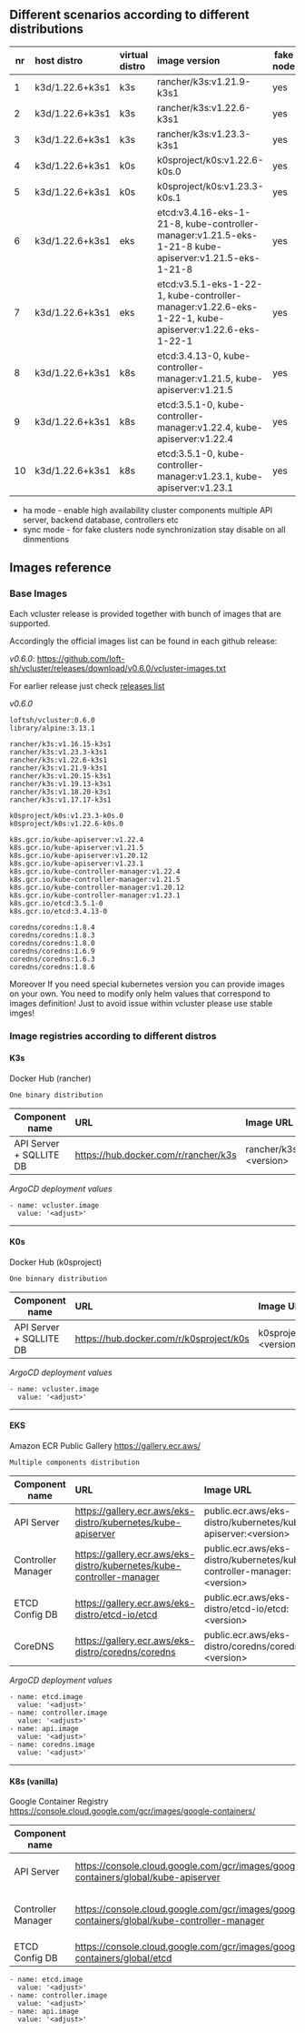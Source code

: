 ## Different scenarios according to different distributions

| nr | host distro | virtual distro | image version         | fake node | ha mode | synch mode   | manifests files |
|----|:----------------|:-----------|:----------------------|-----------|---------|--------------|-----------------|
| 1  | k3d/1.22.6+k3s1 | k3s | rancher/k3s:v1.21.9-k3s1     | yes       | no      | only objects | [k3s-v121](../scenarios/argo/fakeimages/k3s/vcluster-k3s-121.yaml)|
| 2  | k3d/1.22.6+k3s1 | k3s | rancher/k3s:v1.22.6-k3s1     | yes       | no      | only objects | [k3s-v122](../scenarios/argo/fakeimages/k3s/vcluster-k3s-122.yaml)|
| 3  | k3d/1.22.6+k3s1 | k3s | rancher/k3s:v1.23.3-k3s1     | yes       | no      | only objects | [k3s-v123](../scenarios/argo/fakeimages/k3s/vcluster-k3s-123.yaml)|
| 4  | k3d/1.22.6+k3s1 | k0s | k0sproject/k0s:v1.22.6-k0s.0 | yes       | no      | only objects | [k0s-v122](../scenarios/argo/fakeimages/k0s/vcluster-k0s-122.yaml)|
| 5  | k3d/1.22.6+k3s1 | k0s | k0sproject/k0s:v1.23.3-k0s.1 | yes       | no      | only objects | [k0s-v123](../scenarios/argo/fakeimages/k0s/vcluster-k0s-123.yaml)|
| 6  | k3d/1.22.6+k3s1 | eks | etcd:v3.4.16-eks-1-21-8, kube-controller-manager:v1.21.5-eks-1-21-8  kube-apiserver:v1.21.5-eks-1-21-8 | yes | yes | only objects | [eks-v121](../scenarios/argo/fakeimages/eks/vcluster-eks-121.yaml)|
| 7  | k3d/1.22.6+k3s1 | eks | etcd:v3.5.1-eks-1-22-1,  kube-controller-manager:v1.22.6-eks-1-22-1, kube-apiserver:v1.22.6-eks-1-22-1 | yes | yes | only objects | [eks-v122](../scenarios/argo/fakeimages/eks/vcluster-eks-122.yaml)|
| 8  | k3d/1.22.6+k3s1 | k8s | etcd:3.4.13-0, kube-controller-manager:v1.21.5, kube-apiserver:v1.21.5 | yes | yes | only objects | [k8s-v121](../scenarios/argo/fakeimages/k8s/vcluster-k8s-121.yaml)|
| 9  | k3d/1.22.6+k3s1 | k8s | etcd:3.5.1-0,  kube-controller-manager:v1.22.4, kube-apiserver:v1.22.4 | yes | yes | only objects | [k8s-v122](../scenarios/argo/fakeimages/k8s/vcluster-k8s-122.yaml)|
| 10 | k3d/1.22.6+k3s1 | k8s | etcd:3.5.1-0,  kube-controller-manager:v1.23.1, kube-apiserver:v1.23.1 | yes | yes | only objects | [k8s-v123](../scenarios/argo/fakeimages/k8s/vcluster-k8s-123.yaml)|

* ha mode   - enable high availability cluster components multiple API server, backend database, controllers etc
* sync mode - for fake clusters node synchronization stay disable on all dinmentions

## Images reference

### Base Images 
Each vcluster release is provided together with bunch of images that are supported.

Accordingly the official images list can be found in each github release:

*v0.6.0*: https://github.com/loft-sh/vcluster/releases/download/v0.6.0/vcluster-images.txt

For earlier release just check [releases list ](https://github.com/loft-sh/vcluster/releases)


*v0.6.0*
```
loftsh/vcluster:0.6.0
library/alpine:3.13.1

rancher/k3s:v1.16.15-k3s1
rancher/k3s:v1.23.3-k3s1
rancher/k3s:v1.22.6-k3s1
rancher/k3s:v1.21.9-k3s1
rancher/k3s:v1.20.15-k3s1
rancher/k3s:v1.19.13-k3s1
rancher/k3s:v1.18.20-k3s1
rancher/k3s:v1.17.17-k3s1

k0sproject/k0s:v1.23.3-k0s.0
k0sproject/k0s:v1.22.6-k0s.0

k8s.gcr.io/kube-apiserver:v1.22.4
k8s.gcr.io/kube-apiserver:v1.21.5
k8s.gcr.io/kube-apiserver:v1.20.12
k8s.gcr.io/kube-apiserver:v1.23.1
k8s.gcr.io/kube-controller-manager:v1.22.4
k8s.gcr.io/kube-controller-manager:v1.21.5
k8s.gcr.io/kube-controller-manager:v1.20.12
k8s.gcr.io/kube-controller-manager:v1.23.1
k8s.gcr.io/etcd:3.5.1-0
k8s.gcr.io/etcd:3.4.13-0

coredns/coredns:1.8.4
coredns/coredns:1.8.3
coredns/coredns:1.8.0
coredns/coredns:1.6.9
coredns/coredns:1.6.3
coredns/coredns:1.8.6
```

Moreover If you need special kubernetes version you can provide images on your own. 
You need to modify only helm values that correspond to images definition!
Just to avoid issue within vcluster please use stable imges!

### Image registries according to different distros

#### K3s
Docker Hub (rancher) 

`One binary distribution`

| Component name          | URL                                  | Image URL               |
|-------------------------|:-------------------------------------|:------------------------|
| API Server + SQLLITE DB | https://hub.docker.com/r/rancher/k3s | rancher/k3s:\<version\> |

*ArgoCD deployment values*
```
- name: vcluster.image
  value: '<adjust>'
```

---

#### K0s
Docker Hub (k0sproject)

`One binnary distribution`

| Component name          | URL                                     | Image URL		         |
|-------------------------|:----------------------------------------|:---------------------------|
| API Server + SQLLITE DB | https://hub.docker.com/r/k0sproject/k0s | k0sproject/k0s:\<version\> |

*ArgoCD deployment values*
```
- name: vcluster.image
  value: '<adjust>'
```

---

#### EKS
Amazon ECR Public Gallery
https://gallery.ecr.aws/

`Multiple components distribution`

| Component name     | URL                                                                   | Image URL                    				                |
|--------------------|:----------------------------------------------------------------------|:-------------------------------------------------------------------------|
| API Server         | https://gallery.ecr.aws/eks-distro/kubernetes/kube-apiserver          | public.ecr.aws/eks-distro/kubernetes/kube-apiserver:\<version>           |
| Controller Manager | https://gallery.ecr.aws/eks-distro/kubernetes/kube-controller-manager | public.ecr.aws/eks-distro/kubernetes/kube-controller-manager:\<version\> |
| ETCD Config DB     | https://gallery.ecr.aws/eks-distro/etcd-io/etcd                       | public.ecr.aws/eks-distro/etcd-io/etcd:\<version\>	                |
| CoreDNS            | https://gallery.ecr.aws/eks-distro/coredns/coredns                    | public.ecr.aws/eks-distro/coredns/coredns:\<version\>		        |

*ArgoCD deployment values*

```
- name: etcd.image
  value: '<adjust>'
- name: controller.image
  value: '<adjust>'
- name: api.image
  value: '<adjust>'
- name: coredns.image
  value: '<adjust>'
```

---

#### K8s (vanilla)
Google Container Registry
https://console.cloud.google.com/gcr/images/google-containers/

| Component name     |                                                                                              | Image URL                                      |
|--------------------|:---------------------------------------------------------------------------------------------|:-----------------------------------------------|
| API Server         | https://console.cloud.google.com/gcr/images/google-containers/global/kube-apiserver          | k8s.gcr.io/kube-apiserver:\<version\>          |
| Controller Manager | https://console.cloud.google.com/gcr/images/google-containers/global/kube-controller-manager | k8s.gcr.io/kube-controller-manager:\<version\> |
| ETCD Config DB     | https://console.cloud.google.com/gcr/images/google-containers/global/etcd                    | k8s.gcr.io/etcd:\<version\>                    |


```
- name: etcd.image
  value: '<adjust>'
- name: controller.image
  value: '<adjust>'
- name: api.image
  value: '<adjust>'
```
